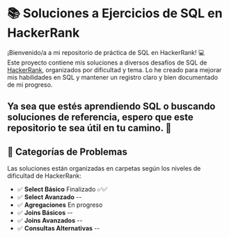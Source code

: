 # 📚 Soluciones a Ejercicios de SQL en HackerRank

¡Bienvenido/a a mi repositorio de práctica de SQL en HackerRank! 💻  
Este proyecto contiene mis soluciones a diversos desafíos de SQL de [HackerRank](https://www.hackerrank.com/domains/sql), organizados por dificultad y tema. Lo he creado para mejorar mis habilidades en SQL y mantener un registro claro y bien documentado de mi progreso.

Ya sea que estés aprendiendo SQL o buscando soluciones de referencia, espero que este repositorio te sea útil en tu camino. 🚀
--

## 🧩 Categorías de Problemas

Las soluciones están organizadas en carpetas según los niveles de dificultad de HackerRank:

- ✅ **Select Básico** Finalizado ✅✅
- ✅ **Select Avanzado** --
- ✅ **Agregaciones** En progreso
- ✅ **Joins Básicos** -- 
- ✅ **Joins Avanzados** -- 
- ✅ **Consultas Alternativas** --


